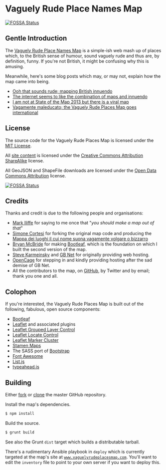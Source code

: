 # Vaguely Rude Place Names Map
[![FOSSA Status](https://app.fossa.com/api/projects/git%2Bgithub.com%2Fvicchi%2Fvaguely-rude-places.svg?type=shield)](https://app.fossa.com/projects/git%2Bgithub.com%2Fvicchi%2Fvaguely-rude-places?ref=badge_shield)


## Gentle Introduction

The [Vaguely Rude Place Names Map](https://www.vaguelyrudeplacesmap.com/) is a simple-ish web mash up of places which, to the British sense of humour, sound vaguely rude and thus are, by definition, funny. If you're not British, it might be confusing why this is amusing.

Meanwhile, here's some blog posts which may, or may not, explain how the map came into being.

* [Ooh that sounds rude; mapping British innuendo](https://www.vicchi.org/2013/02/06/ooh-that-sounds-rude-mapping-british-innuendo/)
* [The internet seems to like the combination of maps and innuendo](https://www.vicchi.org/2013/02/11/the-internet-seems-to-like-the-combination-of-maps-and-innuendo/)
* [I am not at State of the Map 2013 but there is a viral map](https://www.vicchi.org/2013/09/07/i-am-not-at-state-of-the-map-2013/)
* [Vagamente maleducato; the Vaguely Rude Places Map goes international](https://www.vicchi.org/2015/03/22/vagamente-maleducato-the-vaguely-rude-places-map-goes-international/)

## License

The source code for the Vaguely Rude Places Map is licensed under the [MIT License](../blob/master/LICENSE.txt).

All [site content](http://maps.geotastic.org/rude/) is licensed under the [Creative Commons Attribution ShareAlike](http://creativecommons.org/licenses/by-sa/4.0/) license.

All GeoJSON and ShapeFile downloads are licensed under the [Open Data Commons Attribution](http://opendatacommons.org/licenses/by/summary/) license.


[![FOSSA Status](https://app.fossa.com/api/projects/git%2Bgithub.com%2Fvicchi%2Fvaguely-rude-places.svg?type=large)](https://app.fossa.com/projects/git%2Bgithub.com%2Fvicchi%2Fvaguely-rude-places?ref=badge_large)

## Credits

Thanks and credit is due to the following people and organisations:

* [Mark Iliffe](https://twitter.com/markiliffe) for saying to me once that "*you should make a map out of that*"
* [Simone Cortesi](https://twitter.com/simonecortesi) for forking the original map code and producing the [Mappa dei luoghi il cui nome suona vagamente volgare o bizzarro](http://maps.cortesi.com/volgari/index.php)
* [Bryan McBride](https://twitter.com/brymcbride) for making [Bootleaf](https://github.com/bmcbride/bootleaf), which is the foundation on which I built the second version of the map.
* [Steve Karmeinsky](https://twitter.com/stevekennedyuk) and [GB Net](http://www.gbnet.net/) for originally providing web hosting.
* [OpenCage](https://opencagedata.com) for stepping in and kindly providing hosting after the sad demise of GB Net.
* All the contributors to the map, on [GitHub](https://github.com/vicchi/vaguely-rude-places/graphs/contributors), by Twitter and by email; thank you one and all.

## Colophon

If you're interested, the Vaguely Rude Places Map is built out of the following, fabulous, open source components:

* [Bootleaf](https://github.com/bmcbride/bootleaf)
* [Leaflet](http://leafletjs.com/) and associated plugins
 * [Leaflet Grouped Layer Control](https://github.com/ismyrnow/Leaflet.groupedlayercontrol)
 * [Leaflet Locate Control](https://github.com/domoritz/leaflet-locatecontrol)
 * [Leaflet Marker Cluster](https://github.com/Leaflet/Leaflet.markercluster)
* [Stamen Maps](https://github.com/stamen/maps.stamen.com)
* The SASS port of [Bootstrap](https://github.com/twbs/bootstrap-sass)
* [Font Awesome](http://fortawesome.github.io/Font-Awesome/)
* [List.js](http://www.listjs.com/)
* [typeahead.js](https://twitter.github.io/typeahead.js/)

## Building

Either [fork](https://github.com/vicchi/vaguely-rude-places) or [clone](git@github.com:vicchi/vaguely-rude-places.git) the master GitHub repository.

Install the map's dependencies.

```bash
$ npm install
```

Build the source.

```bash
$ grunt build
```

See also the Grunt `dist` target which builds a distributable tarball.

There's a rudimentary Ansible playbook in `deploy` which is currently targeted at
the map's site at [`www.vaguelyrudeplacesmap.com`](https://www.vaguelyrudeplacesmap.com).
You'll want to edit the `inventory` file to point to your own server if you want to deploy this.